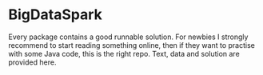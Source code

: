 # BigDataSpark
Every package contains a good runnable solution. For newbies I strongly recommend to start reading something online, then if they want to practise with some Java code, this is the right repo. Text, data and solution are provided here.
